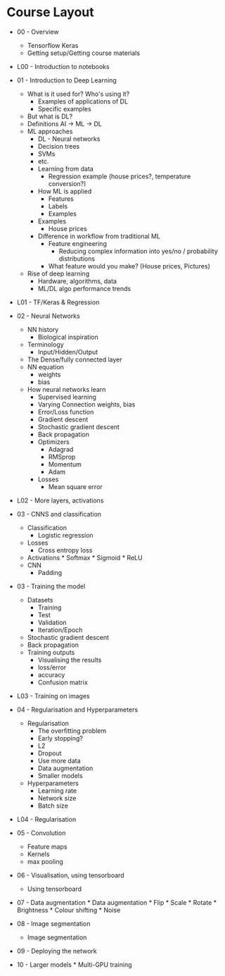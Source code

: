 # Course Layout
* 00 - Overview
    * Tensorflow Keras
    * Getting setup/Getting course materials
* L00 - Introduction to notebooks
* 01 - Introduction to Deep Learning
    * What is it used for? Who's using it?
        * Examples of applications of DL
        * Specific examples
    * But what is DL?
    * Definitions AI -> ML -> DL
    * ML approaches
        * DL - Neural networks
        * Decision trees
        * SVMs
        * etc.
        * Learning from data
            * Regression example (house prices?, temperature conversion?)
        * How ML is applied 
            * Features
            * Labels
            * Examples
        * Examples
            * House prices
        * Difference in workflow from traditional ML
            * Feature engineering
                * Reducing complex information into yes/no / probability distributions
            * What feature would you make? (House prices, Pictures)
    * Rise of deep learning
        * Hardware, algorithms, data
        * ML/DL algo performance trends
* L01 - TF/Keras & Regression
* 02 - Neural Networks
    * NN history
        * Biological inspiration
    * Terminology
        * Input/Hidden/Output
    * The Dense/fully connected layer 
    * NN equation
        * weights
        * bias
    * How neural networks learn
        * Supervised learning
        * Varying Connection weights, bias
        * Error/Loss function
        * Gradient descent
        * Stochastic gradient descent
        * Back propagation
        * Optimizers
            * Adagrad
            * RMSprop
            * Momentum
            * Adam
        * Losses
            * Mean square error
* L02 - More layers, activations
* 03 - CNNS and classification
    * Classification
        * Logistic regression
    * Losses
        * Cross entropy loss
    * Activations
            * Softmax
            * Sigmoid
            * ReLU     
    * CNN
        * Padding

* 03 - Training the model
    * Datasets
        * Training
        * Test
        * Validation
        * Iteration/Epoch
    * Stochastic gradient descent
    * Back propagation
    * Training outputs
        * Visualising the results
        * loss/error
        * accuracy
        * Confusion matrix
* L03 - Training on images
* 04 - Regularisation and Hyperparameters
    * Regularisation
        * The overfitting problem
        * Early stopping?
        * L2
        * Dropout
        * Use more data
        * Data augmentation
        * Smaller models
    * Hyperparameters
        * Learning rate
        * Network size
        * Batch size
* L04 - Regularisation
* 05 - Convolution
    * Feature maps
    * Kernels
    * max pooling
* 06 - Visualisation, using tensorboard
    * Using tensorboard
* 07 - Data augmentation
        * Data augmentation
            * Flip
            * Scale
            * Rotate
            * Brightness
            * Colour shifting
            * Noise
* 08 - Image segmentation
    * Image segmentation
* 09 - Deploying the network
* 10 - Larger models
        * Multi-GPU training
